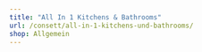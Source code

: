 ```yaml
---
title: "All In 1 Kitchens & Bathrooms"
url: /consett/all-in-1-kitchens-und-bathrooms/
shop: Allgemein
---
```

